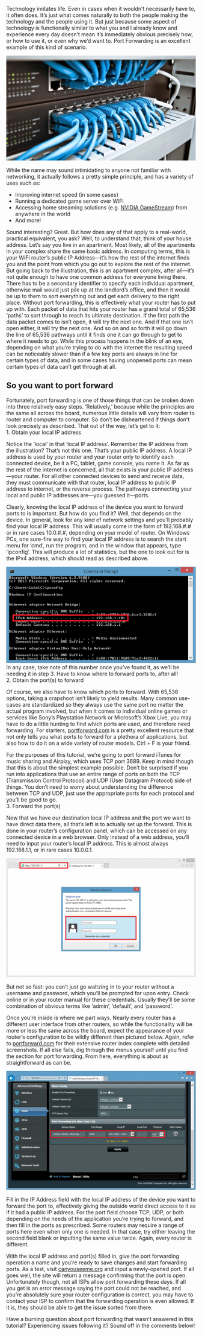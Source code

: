 <!--t Port Forwarding – What, Why, and How (Tutorial) t-->
<!--tag 2015,archive,tech,thinkboxly,tutorials tag-->
<!--image /content/images/port-forwarding-what-why-and-how/computer-detail-1280x7061-1024x565.jpg image-->
  
Technology imitates life. Even in cases when it wouldn’t necessarily have to, it often does. It’s just what comes naturally to both the people making the technology and the people using it. But just because some aspect of technology is functionally similar to what you and I already know and experience every day doesn’t mean it’s immediately obvious precisely how, or how to use it, or even why we’d want to. Port Forwarding is an excellent example of this kind of scenario.  
  
![](/content/images/port-forwarding-what-why-and-how/computer-detail-1280x7061-1024x565.jpg)  
  
While the name may sound intimidating to anyone not familiar with networking, it actually follows a pretty simple principle, and has a variety of uses such as:  
  

- Improving internet speed (in some cases)
- Running a dedicated game server over WiFi
- Accessing home streaming solutions (e.g. [NVIDIA GameStream](https://lucasc.me/post/nvidia-gamestream-to-any-android-device)) from anywhere in the world
- And more!

  
Sound interesting? Great. But how does any of that apply to a real-world, practical equivalent, you ask? Well, to understand that, think of your house address. Let’s say you live in an apartment. Most likely, all of the apartments in your complex share the same basic address. In computing terms, this is your WiFi router’s public IP Address—it’s how the rest of the internet finds you and the point from which you go out to explore the rest of the internet. But going back to the illustration, this is an apartment complex, after all—it’s not quite enough to have one common address for everyone living there. There has to be a secondary identifier to specify each individual apartment, otherwise mail would just pile up at the landlord’s office, and then it would be up to them to sort everything out and get each delivery to the right place. Without port forwarding, this is effectively what your router has to put up with. Each packet of data that hits your router has a grand total of 65,536 ‘paths’ to sort through to reach its ultimate destination. If the first path the data packet comes to isn’t open, it will try the next one. And if that one isn’t open either, it will try the next one. And so on and so forth it will go down the line of 65,536 pathways until it finds one it can go through to get to where it needs to go. While this process happens in the blink of an eye, depending on what you’re trying to do with the internet the resulting speed can be noticeably slower than if a few key ports are always in line for certain types of data, and in some cases having unopened ports can mean certain types of data can’t get through at all.  
  

## So you want to port forward

  
Fortunately, port forwarding is one of those things that can be broken down into three relatively easy steps. ‘Relatively,’ because while the principles are the same all across the board, numerous little details will vary from router to router and computer to computer. So don’t be disheartened if things don’t look precisely as described. That out of the way, let’s get to it:  
1\. Obtain your local IP address  
  
Notice the ‘local’ in that ‘local IP address’. Remember the IP address from the illustration? That’s not this one. That’s your public IP address. A local IP address is used by your router and your router only to identify each connected device, be it a PC, tablet, game console, you name it. As far as the rest of the internet is concerned, all that exists is your public IP address—your router. For all other connected devices to send and receive data, they must communicate with that router, local IP address to public IP address to internet, or the reverse process. The pathways connecting your local and public IP addresses are—you guessed it—ports.  
  
Clearly, knowing the local IP address of the device you want to forward ports to is important. But how do you find it? Well, that depends on the device. In general, look for any kind of network settings and you’ll probably find your local IP address. This will usually come in the form of 192.168.#.# or in rare cases 10.0.#.#, depending on your model of router. On Windows PCs, one sure-fire way to find your local IP address is to search the start menu for ‘cmd’, run the program, and in the window that appears, type ‘ipconfig’. This will produce a lot of statistics, but the one to look out for is the IPv4 address, which should read as described above.  
  
[![](/content/images/port-forwarding-what-why-and-how/ipconfig-cmd1-1.png)](/content/images/port-forwarding-what-why-and-how/ipconfig-cmd1-1.png)  
In any case, take note of this number once you’ve found it, as we’ll be needing it in step 3. Have to know where to forward ports to, after all!  
2\. Obtain the port(s) to forward  
  
Of course, we also have to know which ports to forward. With 65,536 options, taking a crapshoot isn’t likely to yield results. Many common use-cases are standardized so they always use the same port no matter the actual program involved, but when it comes to individual online games or services like Sony’s Playstation Network or Microsoft’s Xbox Live, you may have to do a little hunting to find which ports are used, and therefore need forwarding. For starters, [portforward.com](http://portforward.com/cports.htm) is a pretty excellent resource that not only tells you what ports to forward for a plethora of applications, but also how to do it on a wide variety of router models. Ctrl + F is your friend.  
  
For the purposes of this tutorial, we’re going to port forward iTunes for music sharing and Airplay, which uses TCP port 3689. Keep in mind though that this is about the simplest example possible. Don’t be surprised if you run into applications that use an entire range of ports on both the TCP (Transmission Control Protocol) and UDP (User Datagram Protocol) side of things. You don’t need to worry about understanding the difference between TCP and UDP, just use the appropriate ports for each protocol and you’ll be good to go.  
3\. Forward the port(s)  
  
Now that we have our destination local IP address and the port we want to have direct data there, all that’s left is to actually set up the forward. This is done in your router’s configuration panel, which can be accessed on any connected device in a web browser. Only instead of a web address, you’ll need to input your router’s local IP address. This is almost always 192.168.1.1, or in rare cases 10.0.0.1. 
  
[![](/content/images/port-forwarding-what-why-and-how/router-login1-1024x640.png)](/content/images/port-forwarding-what-why-and-how/router-login1-1024x640.png)  
  
But not so fast: you can’t just go waltzing in to your router without a username and password, which you’ll be prompted for upon entry. Check online or in your router manual for these credentials. Usually they’ll be some combination of obvious terms like ‘admin’, ‘default’, and ‘password’.  
  
Once you’re inside is where we part ways. Nearly every router has a different user interface from other routers, so while the functionality will be more or less the same across the board, expect the appearance of your router’s configuration to be wildly different than pictured below. Again, refer to [portforward.com](http://portforward.com/english/routers/port_forwarding/routerindex.htm) for their extensive router index complete with detailed screenshots. If all else fails, dig through the menus yourself until you find the section for port forwarding. From here, everything is about as straightforward as can be.  
  
[![](/content/images/port-forwarding-what-why-and-how/port-forward-config1-1024x640.png)](/content/images/port-forwarding-what-why-and-how/port-forward-config1-1024x640.png)  
  
Fill in the IP Address field with the local IP address of the device you want to forward the port to, effectively giving the outside world direct access to it as if it had a public IP address. For the port field choose TCP, UDP, or both depending on the needs of the application you’re trying to forward, and then fill in the ports as prescribed. Some routers may require a range of ports here even when only one is needed. In that case, try either leaving the second field blank or inputting the same value twice. Again, every router is different.  
  
With the local IP address and port(s) filled in, give the port forwarding operation a name and you’re ready to save changes and start forwarding ports. As a test, visit [canyouseeme.org](http://www.canyouseeme.org/) and input a newly-opened port. If all goes well, the site will return a message confirming that the port is open. Unfortunately though, not all ISPs allow port forwarding these days. If all you get is an error message saying the port could not be reached, and you’re absolutely sure your router configuration is correct, you may have to contact your ISP to confirm that the forwarding operation is even allowed. If it is, they should be able to get the issue sorted from there.  
  
Have a burning question about port forwarding that wasn’t answered in this tutorial? Experiencing issues following it? Sound off in the comments below!
